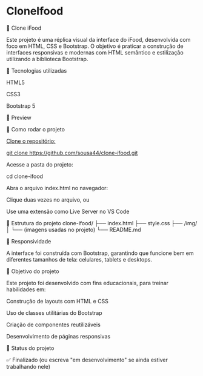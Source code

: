 ﻿# CloneIfood

 🍔 Clone iFood

Este projeto é uma réplica visual da interface do iFood, desenvolvida com foco em HTML, CSS e Bootstrap. O objetivo é praticar a construção de interfaces responsivas e modernas com HTML semântico e estilização utilizando a biblioteca Bootstrap.

🔧 Tecnologias utilizadas

HTML5

CSS3

Bootstrap 5

📸 Preview


🚀 Como rodar o projeto
<a href="https://sousa44.github.io/CloneIfooWeb/" />

Clone o repositório:

git clone https://github.com/sousa44/clone-ifood.git


Acesse a pasta do projeto:

cd clone-ifood


Abra o arquivo index.html no navegador:

Clique duas vezes no arquivo, ou

Use uma extensão como Live Server no VS Code

📁 Estrutura do projeto
clone-ifood/
├── index.html
├── style.css
├── /img/
│   └── (imagens usadas no projeto)
└── README.md

📱 Responsividade

A interface foi construída com Bootstrap, garantindo que funcione bem em diferentes tamanhos de tela: celulares, tablets e desktops.

🎯 Objetivo do projeto

Este projeto foi desenvolvido com fins educacionais, para treinar habilidades em:

Construção de layouts com HTML e CSS

Uso de classes utilitárias do Bootstrap

Criação de componentes reutilizáveis

Desenvolvimento de páginas responsivas

📌 Status do projeto

✅ Finalizado (ou escreva "em desenvolvimento" se ainda estiver trabalhando nele)


